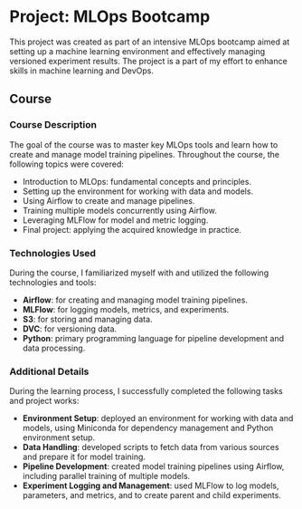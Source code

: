 # Project: MLOps Bootcamp

This project was created as part of an intensive MLOps bootcamp aimed at setting up a machine learning environment and effectively managing versioned experiment results. The project is a part of my effort to enhance skills in machine learning and DevOps.

## Course

### Course Description

The goal of the course was to master key MLOps tools and learn how to create and manage model training pipelines. Throughout the course, the following topics were covered:

- Introduction to MLOps: fundamental concepts and principles.
- Setting up the environment for working with data and models.
- Using Airflow to create and manage pipelines.
- Training multiple models concurrently using Airflow.
- Leveraging MLFlow for model and metric logging.
- Final project: applying the acquired knowledge in practice.

### Technologies Used

During the course, I familiarized myself with and utilized the following technologies and tools:

- **Airflow**: for creating and managing model training pipelines.
- **MLFlow**: for logging models, metrics, and experiments.
- **S3**: for storing and managing data.
- **DVC**: for versioning data.
- **Python**: primary programming language for pipeline development and data processing.

### Additional Details

During the learning process, I successfully completed the following tasks and project works:

- **Environment Setup**: deployed an environment for working with data and models, using Miniconda for dependency management and Python environment setup.
- **Data Handling**: developed scripts to fetch data from various sources and prepare it for model training.
- **Pipeline Development**: created model training pipelines using Airflow, including parallel training of multiple models.
- **Experiment Logging and Management**: used MLFlow to log models, parameters, and metrics, and to create parent and child experiments.


